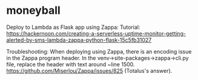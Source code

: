 # moneyball

Deploy to Lambda as Flask app using Zappa: 
  Tutorial: https://hackernoon.com/creating-a-serverless-uptime-monitor-getting-alerted-by-sms-lambda-zappa-python-flask-15c5fb31027
    
  Troubleshooting: When deploying using Zappa, there is an encoding issue in the Zappa program header. In the venv->site-packages->zappa->cli.py file, replace the header with text around ~line 1500. 
  https://github.com/Miserlou/Zappa/issues/825 (Totalus's answer). 
